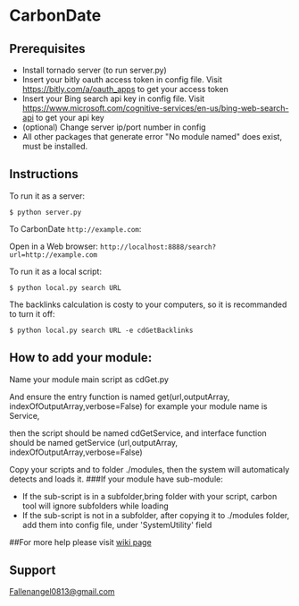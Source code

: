 # CarbonDate

## Prerequisites

* Install tornado server (to run server.py)
* Insert your bitly oauth access token in config file. Visit https://bitly.com/a/oauth_apps to get your access token
* Insert your Bing search api key in config file. Visit https://www.microsoft.com/cognitive-services/en-us/bing-web-search-api to get your api key
* (optional) Change server ip/port number in config
* All other packages that generate error "No module named" does exist, must be installed.

## Instructions

To run it as a server:

```
$ python server.py
```
To CarbonDate `http://example.com`:

Open in a Web browser: `http://localhost:8888/search?url=http://example.com`

To run it as a local script:

```
$ python local.py search URL
```

The backlinks calculation is costy to your computers, so it is recommanded to turn it off:

```
$ python local.py search URL -e cdGetBacklinks
```
## How to add your module:

Name your module main script as cdGet<Module name>.py

And ensure the entry function is named get<Module name>(url,outputArray, indexOfOutputArray,verbose=False)
for example your module name is Service, 

then the script should be named cdGetService, and interface function should be named getService (url,outputArray, indexOfOutputArray,verbose=False)



Copy your scripts and to folder ./modules, then the system will automaticaly detects and loads it.
###If your module have sub-module:

* If the sub-script is in a subfolder,bring folder with your script, carbon tool will ignore subfolders while loading
* If the sub-script is not in a subfolder, after copying it to ./modules folder, add them into config file, under 'SystemUtility' field

##For more help please visit [wiki page](https://github.com/DarkAngelZT/CarbonDate/wiki)

## Support

Fallenangel0813@gmail.com

